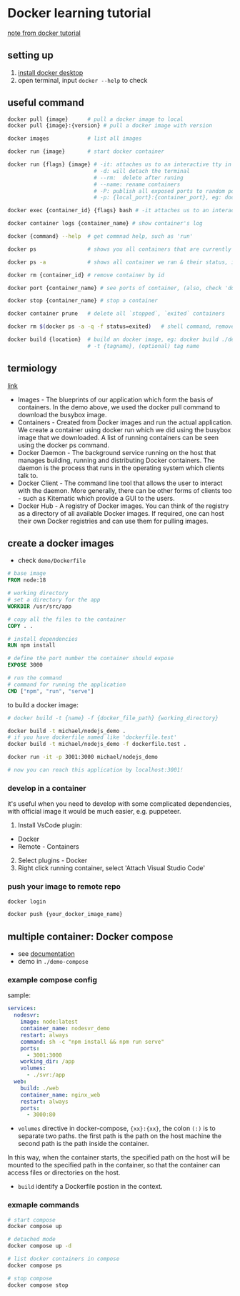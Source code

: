 # Docker learning tutorial

[note from docker tutorial](https://docker-curriculum.com/)

## setting up

1. [install docker desktop](https://docs.docker.com/desktop/install/mac-install/)
2. open terminal, input `docker --help` to check

## useful command

```sh
docker pull {image}      # pull a docker image to local
docker pull {image}:{version} # pull a docker image with version

docker images            # list all images

docker run {image}       # start docker container

docker run {flags} {image} # -it: attaches us to an interactive tty in the container.
                           # -d: will detach the terminal
                           # --rm:  delete after runing
                           # --name: rename containers
                           # -P: publish all exposed ports to random ports
                           # -p: {local_port}:{container_port}, eg: docker run -p 8888:5000 michael/simple_app

docker exec {container_id} {flags} bash # -it attaches us to an interactive tty in the container.

docker container logs {container_name} # show container's log

docker {command} --help  # get commnad help, such as 'run'

docker ps                # shows you all containers that are currently running

docker ps -a             # shows all container we ran & their status, id, etc

docker rm {container_id} # remove container by id

docker port {container_name} # see ports of container, (also, check 'docker-machine ip default')

docker stop {container_name} # stop a container

docker container prune   # delete all `stopped`, `exited` containers

docker rm $(docker ps -a -q -f status=exited)   # shell command, remove all containers whose 'status' are 'exited'

docker build {location}  # build an docker image, eg: docker build ./demo/
                         # -t {tagname}, (optional) tag name
```

## termiology

[link](https://docker-curriculum.com/#terminology)

- Images - The blueprints of our application which form the basis of containers. In the demo above, we used the docker pull command to download the busybox image.
- Containers - Created from Docker images and run the actual application. We create a container using docker run which we did using the busybox image that we downloaded. A list of running containers can be seen using the docker ps command.
- Docker Daemon - The background service running on the host that manages building, running and distributing Docker containers. The daemon is the process that runs in the operating system which clients talk to.
- Docker Client - The command line tool that allows the user to interact with the daemon. More generally, there can be other forms of clients too - such as Kitematic which provide a GUI to the users.
- Docker Hub - A registry of Docker images. You can think of the registry as a directory of all available Docker images. If required, one can host their own Docker registries and can use them for pulling images.

## create a docker images

- check `demo/Dockerfile`

```dockerfile
# base image
FROM node:18

# working directory
# set a directory for the app
WORKDIR /usr/src/app

# copy all the files to the container
COPY . .

# install dependencies
RUN npm install

# define the port number the container should expose
EXPOSE 3000

# run the command
# command for running the application
CMD ["npm", "run", "serve"]
```

to build a docker image:

```sh
# docker build -t {name} -f {docker_file_path} {working_directory}

docker build -t michael/nodejs_demo .
# if you have dockerfile named like 'dockerfile.test'
docker build -t michael/nodejs_demo -f dockerfile.test .

docker run -it -p 3001:3000 michael/nodejs_demo

# now you can reach this application by localhost:3001!
```

### develop in a container

it's useful when you need to develop with some complicated dependencies, with official image it would be much easier, e.g. puppeteer.

1. Install VsCode plugin:

- Docker
- Remote - Containers

2. Select plugins - Docker
3. Right click running container, select 'Attach Visual Studio Code'

### push your image to remote repo

```sh
docker login

docker push {your_docker_image_name}
```

## multiple container: Docker compose

- see [documentation](https://docs.docker.com/compose/)
- demo in `./demo-compose`

### example compose config

sample:

```yml
services:
  nodesvr:
    image: node:latest
    container_name: nodesvr_demo
    restart: always
    command: sh -c "npm install && npm run serve"
    ports:
      - 3001:3000
    working_dir: /app
    volumes:
      - ./svr:/app
  web:
    build: ./web
    container_name: nginx_web
    restart: always
    ports:
      - 3000:80
```

- `volumes` directive in docker-compose, `{xx}:{xx}`, the colon `(:)` is to separate two paths.
  the first path is the path on the host machine
  the second path is the path inside the container.

In this way, when the container starts, the specified path on the host will be mounted to the specified path in the container, so that the container can access files or directories on the host.

- `build` identify a Dockerfile postion in the context.

### exmaple commands

```sh
# start compose
docker compose up

# detached mode
docker compose up -d

# list docker containers in compose
docker compose ps

# stop compose
docker compose stop
```
